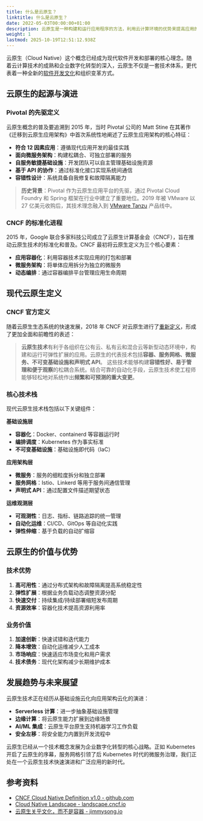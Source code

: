 ```yaml
---
title: 什么是云原生？
linktitle: 什么是云原生？
date: 2022-05-03T00:00:00+01:00
description: 云原生是一种构建和运行应用程序的方法，利用云计算环境的优势来提高应用的可扩展性、弹性和敏捷性。本文深入探讨云原生的定义演进、核心特征以及技术体系。
weight: 1
lastmod: 2025-10-19T12:51:12.938Z
---
```


云原生（Cloud Native）这个概念已经成为现代软件开发和部署的核心理念。随着云计算技术的成熟和企业数字化转型的深入，云原生不仅是一套技术体系，更代表着一种全新的[软件开发文化](https://cloudnativecn.com/blog/cloud-native-culture-not-container/)和组织变革方式。

## 云原生的起源与演进

### Pivotal 的先驱定义

云原生概念的普及要追溯到 2015 年，当时 Pivotal 公司的 Matt Stine 在其著作《迁移到云原生应用架构》中首次系统性地阐述了云原生应用架构的核心特征：

- **符合 12 因素应用**：遵循现代应用开发的最佳实践
- **面向微服务架构**：构建松耦合、可独立部署的服务
- **自服务敏捷基础设施**：开发团队可以自主管理基础设施资源
- **基于 API 的协作**：通过标准化接口实现系统间通信
- **容错性设计**：系统具备自我修复和故障隔离能力

> **历史背景**：Pivotal 作为云原生应用平台的先驱，通过 Pivotal Cloud Foundry 和 Spring 框架在行业中建立了重要地位。2019 年被 VMware 以 27 亿美元收购后，其技术理念融入到 [VMware Tanzu](https://tanzu.vmware.com/) 产品线中。

### CNCF 的标准化进程

2015 年，Google 联合多家科技公司成立了云原生计算基金会（CNCF），旨在推动云原生技术的标准化和普及。CNCF 最初将云原生定义为三个核心要素：

- **应用容器化**：利用容器技术实现应用的打包和部署
- **微服务架构**：将单体应用拆分为独立的微服务
- **动态编排**：通过容器编排平台管理应用生命周期

## 现代云原生定义

### CNCF 官方定义

随着云原生生态系统的快速发展，2018 年 CNCF 对云原生进行了[重新定义](https://github.com/cncf/toc/blob/main/DEFINITION.md)，形成了更加全面和前瞻性的表述：

> **云原生技术**有利于各组织在公有云、私有云和混合云等新型动态环境中，构建和运行可弹性扩展的应用。云原生的代表技术包括**容器、服务网格、微服务、不可变基础设施和声明式 API**。
> 这些技术能够构建**容错性好、易于管理和便于观察**的松耦合系统。结合可靠的自动化手段，云原生技术使工程师能够轻松地对系统作出**频繁和可预测的重大变更**。

### 核心技术栈

现代云原生技术栈包括以下关键组件：

**基础设施层**

- **容器化**：Docker、containerd 等容器运行时
- **编排调度**：Kubernetes 作为事实标准
- **不可变基础设施**：基础设施即代码（IaC）

**应用架构层**

- **微服务**：服务的细粒度拆分和独立部署
- **服务网格**：Istio、Linkerd 等用于服务间通信管理
- **声明式 API**：通过配置文件描述期望状态

**运维观测层**

- **可观测性**：日志、指标、链路追踪的统一管理
- **自动化运维**：CI/CD、GitOps 等自动化实践
- **弹性伸缩**：基于负载的自动扩缩容

## 云原生的价值与优势

### 技术优势

1. **高可用性**：通过分布式架构和故障隔离提高系统稳定性
2. **弹性扩展**：根据业务负载动态调整资源分配
3. **快速交付**：持续集成/持续部署缩短发布周期
4. **资源效率**：容器化技术提高资源利用率

### 业务价值

1. **加速创新**：快速试错和迭代能力
2. **降本增效**：自动化运维减少人工成本
3. **市场响应**：快速适应市场变化和用户需求
4. **技术债务**：现代化架构减少长期维护成本

## 发展趋势与未来展望

云原生技术正在经历从基础设施云化向应用架构云化的演进：

- **Serverless 计算**：进一步抽象基础设施管理
- **边缘计算**：将云原生能力扩展到边缘场景
- **AI/ML 集成**：云原生平台原生支持机器学习工作负载
- **安全左移**：将安全能力内置到开发流程中

云原生已经从一个技术概念发展为企业数字化转型的核心战略。正如 Kubernetes 开启了云原生的序幕，服务网格引领了后 Kubernetes 时代的微服务治理，我们正处在一个云原生技术快速演进和广泛应用的新时代。

## 参考资料

- [CNCF Cloud Native Definition v1.0 - github.com](https://github.com/cncf/toc/blob/main/DEFINITION.md)
- [Cloud Native Landscape - landscape.cncf.io](https://landscape.cncf.io/)
- [云原生关乎文化，而不是容器 - jimmysong.io](https://jimmysong.io/trans/cloud-native-culture-not-container/)
